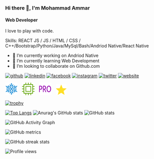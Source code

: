 ### Hi there 👋, I'm Mohammad Ammar
#### **Web Developer**
I love to play with code.

Skills:  REACT JS / JS / HTML / CSS / C++/Bootstrap/Python/Java/MySql/Bash/Andriod Native/React Native

- 🔭 I’m currently working on Andriod Native 
- 🌱 I’m currently learning Web Development 
- 👯 I’m looking to collaborate on Github.com 


[<img src='https://cdn.jsdelivr.net/npm/simple-icons@3.0.1/icons/github.svg' alt='github' height='40'>](https://github.com/Anonshell)  [<img src='https://cdn.jsdelivr.net/npm/simple-icons@3.0.1/icons/linkedin.svg' alt='linkedin' height='40'>](https://www.linkedin.com/in/100009010327778/)  [<img src='https://cdn.jsdelivr.net/npm/simple-icons@3.0.1/icons/facebook.svg' alt='facebook' height='40'>](https://www.facebook.com/100009010327778)  [<img src='https://cdn.jsdelivr.net/npm/simple-icons@3.0.1/icons/instagram.svg' alt='instagram' height='40'>](https://www.instagram.com/100009010327778/)  [<img src='https://cdn.jsdelivr.net/npm/simple-icons@3.0.1/icons/twitter.svg' alt='twitter' height='40'>](https://twitter.com/100009010327778)  [<img src='https://cdn.jsdelivr.net/npm/simple-icons@3.0.1/icons/icloud.svg' alt='website' height='40'>](https://anonshell.github.io/Portfolio/)  

<a href='https://archiveprogram.github.com/'><img src='https://raw.githubusercontent.com/acervenky/animated-github-badges/master/assets/acbadge.gif' width='40' height='40'></a> <a href='https://docs.github.com/en/developers'><img src='https://raw.githubusercontent.com/acervenky/animated-github-badges/master/assets/devbadge.gif' width='40' height='40'></a> <a href='https://github.com/pricing'><img src='https://raw.githubusercontent.com/acervenky/animated-github-badges/master/assets/pro.gif' width='40' height='40'></a> <a href='https://stars.github.com/'><img src='https://raw.githubusercontent.com/acervenky/animated-github-badges/master/assets/starbadge.gif' width='35' height='35'></a> 

[![trophy](https://github-profile-trophy.vercel.app/?username=Anonshell)](https://github.com/ryo-ma/github-profile-trophy)

[![Top Langs](https://github-readme-stats.vercel.app/api/top-langs/?username=Anonshell)](https://github.com/anuraghazra/github-readme-stats)
![Anurag's GitHub stats](https://github-readme-stats.vercel.app/api?username=Anonshell&show_icons=true&theme=radical)
![GitHub stats](https://github-readme-stats.vercel.app/api?username=Anonshell&show_icons=true)  

![GitHub Activity Graph](https://activity-graph.herokuapp.com/graph?username=Anonshell)  

![GitHub metrics](https://metrics.lecoq.io/Anonshell)  

![GitHub streak stats](https://github-readme-streak-stats.herokuapp.com/?user=Anonshell)  

![Profile views](https://gpvc.arturio.dev/Anonshell)  
